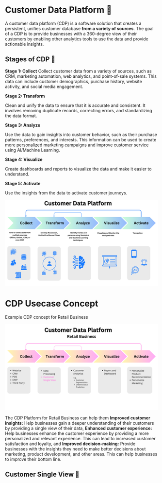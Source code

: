 # Customer Data Platform 🔎

A customer data platform (CDP) is a software solution that creates a persistent, unifies customer database **from a variety of sources**. The goal of a CDP is to provide businesses with a 360-degree view of their customers by enabling other analytics tools to use the data and provide actionable insights.

## Stages of CDP 🌟

**Stage 1: Collect**
Collect customer data from a variety of sources, such as CRM, marketing automation, web analytics, and point-of-sale systems. This data can include customer demographics, purchase history, website activity, and social media engagement.

**Stage 2: Transform**

Clean and unify the data to ensure that it is accurate and consistent.
It involves removing duplicate records, correcting errors, and standardizing the data format.

**Stage 3: Analyze**

Use the data to gain insights into customer behavior, such as their purchase patterns, preferences, and interests.
This information can be used to create more personalized marketing campaigns and improve customer service using AI/Machine Learning.

**Stage 4: Visualize**

Create dashboards and reports to visualize the data and make it easier to understand.

**Stage 5: Activate**

Use the insights from the data to activate customer journeys.

 ![cdp](./cdp.png)

 # CDP Usecase Concept 

Example CDP concept for Retail Business 
 
 ![cdp-retail](./cdp-retail.png)

The CDP Platform for Retail Business can help them **Improved customer insights:** Help businesses gain a deeper understanding of their customers by providing a single view of their data, **Enhanced customer experience:** Help businesses enhance the customer experience by providing a more personalized and relevant experience. This can lead to increased customer satisfaction and loyalty, and **Improved decision-making:** Provide businesses with the insights they need to make better decisions about marketing, product development, and other areas. This can help businesses to improve their bottom line.

## Customer Single View 🔎

